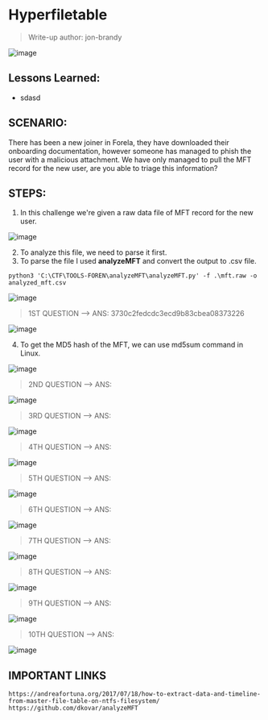 # Hyperfiletable
> Write-up author: jon-brandy

![image](https://github.com/jon-brandy/hackthebox/assets/70703371/210fd377-ebdc-42a1-8304-4300f8b7e0fc)


## Lessons Learned:
- sdasd

## SCENARIO:
There has been a new joiner in Forela, they have downloaded their onboarding documentation, however someone has managed to phish the user with a malicious attachment. 
We have only managed to pull the MFT record for the new user, are you able to triage this information?

## STEPS:
1. In this challenge we're given a raw data file of MFT record for the new user.

![image](https://github.com/jon-brandy/hackthebox/assets/70703371/9e4f3b11-5442-4fde-b8aa-403bb4a309fa)


2. To analyze this file, we need to parse it first.
3. To parse the file I used **analyzeMFT** and convert the output to .csv file.

```
python3 'C:\CTF\TOOLS-FOREN\analyzeMFT\analyzeMFT.py' -f .\mft.raw -o analyzed_mft.csv
```

![image](https://github.com/jon-brandy/hackthebox/assets/70703371/d20d5f3b-5563-4df5-aa7e-0da650204c47)

> 1ST QUESTION --> ANS: 3730c2fedcdc3ecd9b83cbea08373226

![image](https://github.com/jon-brandy/hackthebox/assets/70703371/05226cef-3ce0-4714-b307-bf26447616ae)


4. To get the MD5 hash of the MFT, we can use md5sum command in Linux.

![image](https://github.com/jon-brandy/hackthebox/assets/70703371/9e6b248c-048e-40ae-a406-9feb5b82f9dc)


> 2ND QUESTION --> ANS:

![image](https://github.com/jon-brandy/hackthebox/assets/70703371/5a89a8df-a628-4d3b-86b1-73462c5387fe)



> 3RD QUESTION --> ANS:

![image](https://github.com/jon-brandy/hackthebox/assets/70703371/6434cc11-abfb-46ad-9a85-7d596254a627)


> 4TH QUESTION --> ANS:

![image](https://github.com/jon-brandy/hackthebox/assets/70703371/afb69561-172b-42ee-9e00-0d1adec8b87f)


> 5TH QUESTION --> ANS:

![image](https://github.com/jon-brandy/hackthebox/assets/70703371/d2855386-f550-4511-8db9-af380a4461cf)


> 6TH QUESTION --> ANS:

![image](https://github.com/jon-brandy/hackthebox/assets/70703371/e2059637-730a-41dc-af25-be9af334a015)


> 7TH QUESTION --> ANS:

![image](https://github.com/jon-brandy/hackthebox/assets/70703371/c664039a-81b4-49aa-84db-543e4e9788cc)


> 8TH QUESTION --> ANS:

![image](https://github.com/jon-brandy/hackthebox/assets/70703371/cd9609be-f7b0-4a44-b610-a9324b0c59ce)


> 9TH QUESTION --> ANS:

![image](https://github.com/jon-brandy/hackthebox/assets/70703371/3b042188-9781-41d1-9007-8a6310b09d33)


> 10TH QUESTION --> ANS:

![image](https://github.com/jon-brandy/hackthebox/assets/70703371/d5a5b2b4-6e13-46c6-9888-5ddee4659e54)




## IMPORTANT LINKS

```
https://andreafortuna.org/2017/07/18/how-to-extract-data-and-timeline-from-master-file-table-on-ntfs-filesystem/
https://github.com/dkovar/analyzeMFT
```

